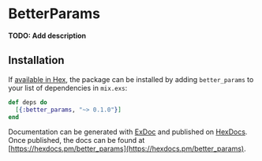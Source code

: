 # BetterParams

**TODO: Add description**

## Installation

If [available in Hex](https://hex.pm/docs/publish), the package can be installed
by adding `better_params` to your list of dependencies in `mix.exs`:

```elixir
def deps do
  [{:better_params, "~> 0.1.0"}]
end
```

Documentation can be generated with [ExDoc](https://github.com/elixir-lang/ex_doc)
and published on [HexDocs](https://hexdocs.pm). Once published, the docs can
be found at [https://hexdocs.pm/better_params](https://hexdocs.pm/better_params).

